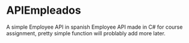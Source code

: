 # APIEmpleados
A simple Employee API in spanish
Employee API made in C# for course assignment, pretty simple function will problably add more later.
